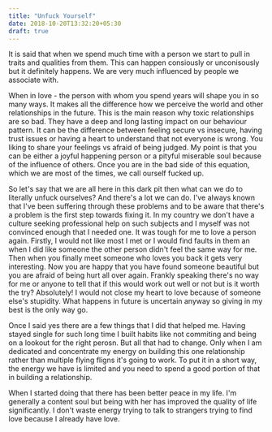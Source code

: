 ```yaml
---
title: "Unfuck Yourself"
date: 2018-10-20T13:32:20+05:30
draft: true
---
```


It is said that when we spend much time with a person we start to pull in traits and qualities from them. This can happen consiously or unconisously but it definitely happens. We are very much influenced by people we associate with. 

When in love - the person with whom you spend years will shape you in so many ways. It makes all the difference how we perceive the world and other relationships in the future. This is the main reason why toxic relationships are so bad. They have a deep and long lasting impact on our behaviour pattern. It can be the difference between feeling secure vs insecure, having trust issues or having a heart to understand that not everyone is wrong. You liking to share your feelings vs afraid of being judged. My point is that you can be either a joyful happening person or a pityful miserable soul because of the influence of others. Once you are in the bad side of this equation, which we are most of the times, we call ourself fucked up.

So let's say that we are all here in this dark pit then what can we do to literally unfuck ourselves? And there's a lot we can do. I've always known that I've been suffering through these problems and to be aware that there's a problem is the first step towards fixing it. In my country we don't have a culture seeking professional help on such subjects and I myself was not convinced enough that I needed one. It was tough for me to love a person again. Firstly, I would not like most I met or I would find faults in them an when I did like someone the other person didn't feel the same way for me. Then when you finally meet someone who loves you back it gets very interesting. Now you are happy that you have found someone beautiful but you are afraid of being hurt all over again. Frankly speaking there's no way for me or anyone to tell that if this would work out well or not but is it worth the try? Absolutely! I would not close my heart to love because of someone else's stupidity. What happens in future is uncertain anyway so giving in my best is the only way go.

Once I said yes there are a few things that I did that helped me. Having stayed single for such long time I built habits like not commiting and being on a lookout for the right perosn. But all that had to change. Only when I am dedicated and concentrate my energy on building this one relationship rather than multiple flying fligns it's going to work. To put it in a short way, the energy we have is limited and you need to spend a good portion of that in building a relationship.

When I started doing that there has been better peace in my life. I'm generally a content soul but being with her has improved the quality of life significantly. I don't waste energy trying to talk to strangers trying to find love because I already have love. 